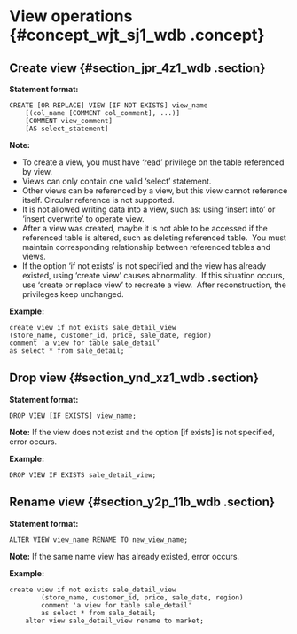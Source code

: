 # View operations {#concept_wjt_sj1_wdb .concept}

## Create view {#section_jpr_4z1_wdb .section}

**Statement format:**

```
CREATE [OR REPLACE] VIEW [IF NOT EXISTS] view_name
    [(col_name [COMMENT col_comment], ...)]
    [COMMENT view_comment]
    [AS select_statement]
```

**Note:** 

-   To create a view, you must have ‘read’ privilege on the table referenced by view.
-   Views can only contain one valid ‘select’ statement.
-   Other views can be referenced by a view, but this view cannot reference itself. Circular reference is not supported.
-   It is not allowed writing data into a view, such as: using ‘insert into’ or ‘insert overwrite’ to operate view.
-   After a view was created, maybe it is not able to be accessed if the referenced table is altered, such as deleting referenced table.  You must maintain corresponding relationship between referenced tables and views.
-   If the option ‘if not exists’ is not specified and the view has already existed, using ‘create view’ causes abnormality.  If this situation occurs, use ‘create or replace view’ to recreate a view.  After reconstruction, the privileges keep unchanged.

**Example:**

```
create view if not exists sale_detail_view
(store_name, customer_id, price, sale_date, region)
comment 'a view for table sale_detail'
as select * from sale_detail;
```

## Drop view {#section_ynd_xz1_wdb .section}

**Statement format:**

```
DROP VIEW [IF EXISTS] view_name;
```

**Note:** If the view does not exist and the option \[if exists\] is not specified, error occurs.

**Example:**

```
DROP VIEW IF EXISTS sale_detail_view;
```

## Rename view {#section_y2p_11b_wdb .section}

**Statement format:**

```
ALTER VIEW view_name RENAME TO new_view_name;
```

**Note:** If the same name view has already existed, error occurs.

**Example:**

```
create view if not exists sale_detail_view
        (store_name, customer_id, price, sale_date, region)
        comment 'a view for table sale_detail'
        as select * from sale_detail;
    alter view sale_detail_view rename to market;
```

